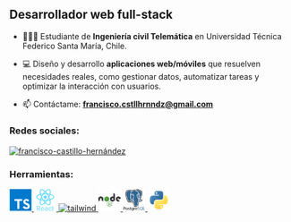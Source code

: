 <h2>Desarrollador web full-stack</h2>

- 👨🏻‍🎓 Estudiante de **Ingeniería civil Telemática** en Universidad Técnica Federico Santa María, Chile.

- 💻 Diseño y desarrollo **aplicaciones web/móviles** que resuelven necesidades reales, como gestionar datos, automatizar tareas y optimizar la interacción con usuarios.

- 📫 Contáctame: **francisco.cstllhrnndz@gmail.com**

<h3 align="left">Redes sociales:</h3>
<p align="left">
  <a href="https://linkedin.com/in/francisco-castillo-hernández" target="blank"><img align="center" src="https://raw.githubusercontent.com/rahuldkjain/github-profile-readme-generator/master/src/images/icons/Social/linked-in-alt.svg" alt="francisco-castillo-hernández" height="30" width="40" /></a>
</p>

<h3 align="left">Herramientas:</h3>
<p align="left">  
  <a href="https://www.typescriptlang.org/" target="_blank" rel="noreferrer"> <img src="https://raw.githubusercontent.com/devicons/devicon/master/icons/typescript/typescript-original.svg" alt="typescript" width="40" height="40"/> </a>  
  <a href="https://reactjs.org/" target="_blank" rel="noreferrer"> <img src="https://raw.githubusercontent.com/devicons/devicon/master/icons/react/react-original-wordmark.svg" alt="react" width="40" height="40"/> </a>  
  <a href="https://tailwindcss.com/" target="_blank" rel="noreferrer"> <img src="https://www.vectorlogo.zone/logos/tailwindcss/tailwindcss-icon.svg" alt="tailwind" width="40" height="40"/> </a>
  <a href="https://nodejs.org" target="_blank" rel="noreferrer"> <img src="https://raw.githubusercontent.com/devicons/devicon/master/icons/nodejs/nodejs-original-wordmark.svg" alt="nodejs" width="40" height="40"/> </a>
  <a href="https://www.postgresql.org" target="_blank" rel="noreferrer"> <img src="https://raw.githubusercontent.com/devicons/devicon/master/icons/postgresql/postgresql-original-wordmark.svg" alt="postgresql" width="40" height="40"/> </a>
  <a href="https://www.python.org" target="_blank" rel="noreferrer"> <img src="https://raw.githubusercontent.com/devicons/devicon/master/icons/python/python-original.svg" alt="python" width="40" height="40"/> </a>
</p>
